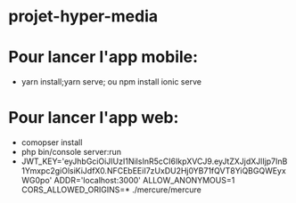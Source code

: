 # projet-hyper-media

# Pour lancer l'app mobile:
- yarn install;yarn serve; ou npm install ionic serve

# Pour lancer l'app web:
- comopser install
- php bin/console server:run
- JWT_KEY='eyJhbGciOiJIUzI1NiIsInR5cCI6IkpXVCJ9.eyJtZXJjdXJlIjp7InB1Ymxpc2giOlsiKiJdfX0.NFCEbEEiI7zUxDU2Hj0YB71fQVT8YiQBGQWEyxWG0po' ADDR='localhost:3000' ALLOW_ANONYMOUS=1 CORS_ALLOWED_ORIGINS=* ./mercure/mercure
